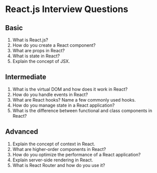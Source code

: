 # React.js Interview Questions

## Basic
1. What is React.js?
2. How do you create a React component?
3. What are props in React?
4. What is state in React?
5. Explain the concept of JSX.

## Intermediate
1. What is the virtual DOM and how does it work in React?
2. How do you handle events in React?
3. What are React hooks? Name a few commonly used hooks.
4. How do you manage state in a React application?
5. What is the difference between functional and class components in React?

## Advanced
1. Explain the concept of context in React.
2. What are higher-order components in React?
3. How do you optimize the performance of a React application?
4. Explain server-side rendering in React.
5. What is React Router and how do you use it?
